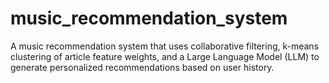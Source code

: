 # music_recommendation_system
A music recommendation system that uses collaborative filtering, k-means clustering of article feature weights, and a Large Language Model (LLM) to generate personalized recommendations based on user history.
